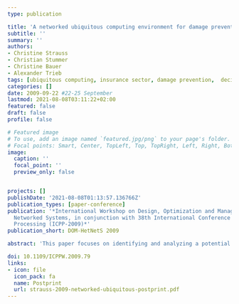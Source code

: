 ```yaml
---
type: publication

title: 'A networked ubiquitous computing environment for damage prevention: a decision support framework for the insurance sector'
subtitle: ''
summary: ''
authors:
- Christine Strauss
- Christian Stummer
- Christine Bauer
- Alexander Trieb
tags: [ubiquitous computing, insurance sector, damage prevention,  decision support, framework]
categories: []
date: 2009-09-22 #22-25 September
lastmod: 2021-08-08T03:11:22+02:00
featured: false
draft: false
profile: false

# Featured image
# To use, add an image named `featured.jpg/png` to your page's folder.
# Focal points: Smart, Center, TopLeft, Top, TopRight, Left, Right, BottomLeft, Bottom, BottomRight.
image:
  caption: ''
  focal_point: ''
  preview_only: false


projects: []
publishDate: '2021-08-08T01:13:57.136766Z'
publication_types: [paper-conference]
publication: '*International Workshop on Design, Optimization and Management of Heterogeneous
  Networked Systems, in conjunction with 38th International Conference on Parallel
  Processing (ICPP-2009)*'
publication_short: DOM-HetNetS 2009

abstract: 'This paper focuses on identifying and analyzing a potential innovative application for the insurance industry through the use of networked ubiquitous computing environment. In particular, it will describe damage prevention as an exemplary application of ubiquitous computing in the insurance sector. With respect to such an implementation for damage prevention, this paper presents a framework for decision support, considering cost drivers, indicators, parameters, and other influencing factors.'

doi: 10.1109/ICPPW.2009.79
links:
- icon: file
  icon_pack: fa
  name: Postprint
  url: strauss-2009-networked-ubiquitous-postprint.pdf
---
```

